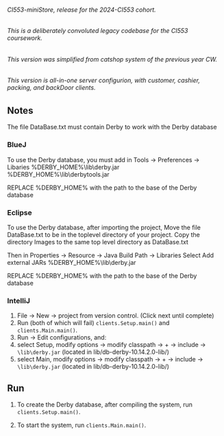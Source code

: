 ###### CI553-miniStore, release for the 2024-CI553 cohort.
###### This is a deliberately convoluted legacy codebase for the CI553 coursework.
###### This version was simplified from catshop system of the previous year CW.
###### This version is all-in-one server configurion, with customer, cashier, packing, and backDoor clients.
## Notes

The file DataBase.txt must contain Derby to work with the Derby database

### BlueJ
To use the Derby database, you must add in 
Tools -> Preferences -> Libaries
%DERBY_HOME%\lib\derby.jar
%DERBY_HOME%\lib\derbytools.jar

REPLACE %DERBY_HOME% with the path to the base of the Derby database

### Eclipse
To use the Derby database, after importing the project,
Move the file DataBase.txt to be in the toplevel directory of your project.
Copy the directory Images to the same top level directory as DataBase.txt

Then in Properties -> Resource -> Java Build Path -> Libraries
Select Add external JARs
%DERBY_HOME%\lib\derby.jar

REPLACE %DERBY_HOME% with the path to the base of the Derby database

### IntelliJ 

1. File -> New -> project from version control. (Click next until complete)
2. Run (both of which will fail) `clients.Setup.main()` and `clients.Main.main()`.
3. Run -> Edit configurations, and:
4. select Setup, modify options -> modify classpath -> + -> include -> `\lib\derby.jar` (located in lib/db-derby-10.14.2.0-lib/)
5. select Main,  modify options -> modify classpath -> + -> include -> `\lib\derby.jar` (located in lib/db-derby-10.14.2.0-lib/)

## Run

1. To create the Derby database, after compiling the system, run `clients.Setup.main()`.

2. To start the system, run `clients.Main.main()`.
